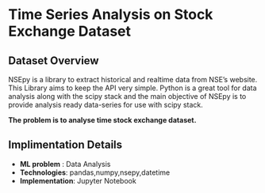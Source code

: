 # Time Series Analysis on Stock Exchange Dataset


## Dataset Overview

NSEpy is a library to extract historical and realtime data from NSE’s website. This Library aims to keep the API very
simple.
Python is a great tool for data analysis along with the scipy stack and the main objective of NSEpy is to provide
analysis ready data-series for use with scipy stack.

**The problem is to analyse time stock exchange dataset.** 

## Implimentation Details

- **ML problem** : Data Analysis
- **Technologies**: pandas,numpy,nsepy,datetime 
- **Implementation**: Jupyter Notebook

